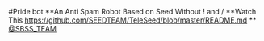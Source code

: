 #Pride bot
**An Anti Spam Robot Based on Seed Without ! and /
**Watch This
https://github.com/SEEDTEAM/TeleSeed/blob/master/README.md
** [@SBSS_TEAM](telegram.me/SBSS_TEAM)
